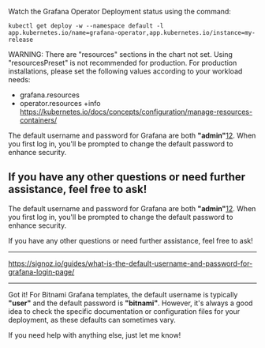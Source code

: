 
Watch the Grafana Operator Deployment status using the command:

    kubectl get deploy -w --namespace default -l app.kubernetes.io/name=grafana-operator,app.kubernetes.io/instance=my-release


WARNING: There are "resources" sections in the chart not set. Using "resourcesPreset" is not recommended for production. For production installations, please set the following values according to your workload needs:
  - grafana.resources
  - operator.resources
+info https://kubernetes.io/docs/concepts/configuration/manage-resources-containers/


The default username and password for Grafana are both **"admin"**[1](https://grafana.com/docs/grafana/latest/setup-grafana/sign-in-to-grafana/)[2](https://signoz.io/guides/what-is-the-default-username-and-password-for-grafana-login-page/). When you first log in, you'll be prompted to change the default password to enhance security.

If you have any other questions or need further assistance, feel free to ask!
---

The default username and password for Grafana are both **"admin"**[1](https://grafana.com/docs/grafana/latest/setup-grafana/sign-in-to-grafana/)[2](https://signoz.io/guides/what-is-the-default-username-and-password-for-grafana-login-page/). When you first log in, you'll be prompted to change the default password to enhance security.

If you have any other questions or need further assistance, feel free to ask!

---

https://signoz.io/guides/what-is-the-default-username-and-password-for-grafana-login-page/

---

Got it! For Bitnami Grafana templates, the default username is typically **"user"** and the default password is **"bitnami"**. However, it's always a good idea to check the specific documentation or configuration files for your deployment, as these defaults can sometimes vary.

If you need help with anything else, just let me know!